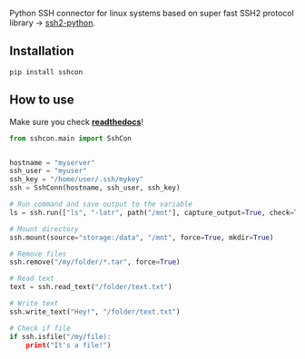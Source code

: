Python SSH connector for linux systems based on super fast SSH2 protocol library -> [ssh2-python](https://github.com/ParallelSSH/ssh2-python).

## Installation

```shell
pip install sshcon
```

## How to use

Make sure you check **[readthedocs](https://sshcon.readthedocs.io/en/latest/)**!

```python
from sshcon.main import SshCon


hostname = "myserver"
ssh_user = "myuser"
ssh_key = "/home/user/.ssh/mykey"
ssh = SshConn(hostname, ssh_user, ssh_key)

# Run command and save output to the variable
ls = ssh.run(["ls", "-latr", path("/mnt"], capture_output=True, check=True).stdout

# Mount directory
ssh.mount(source="storage:/data", "/mnt", force=True, mkdir=True)

# Remove files
ssh.remove("/my/folder/*.tar", force=True)

# Read text
text = ssh.read_text("/folder/text.txt")

# Write text
ssh.write_text("Hey!", "/folder/text.txt")

# Check if file
if ssh.isfile("/my/file):
    print("It's a file!")
```
